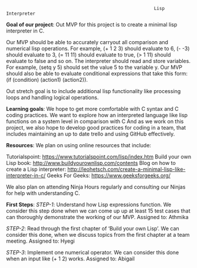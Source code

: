															Lisp Interpreter

**Goal of our project**: 
Out MVP for this project is to create a minimal lisp interpreter in C.

 Our MVP should be able to accurately carryout all comparison and numerical lisp operations.  For example, (+ 1 2 3) should evaluate to 6,  (- -3) should evaluate to 3,  (= 11 11) should evaluate to true,  (> 1 11) should evaluate to false and so on.
The interpreter should read and store variables. For example, (setq y 5) should set the value 5 to the variable y. 
 Our MVP should also be able to evaluate conditional expressions that take this form: (if (condition) (action1) (action2)). 

Out stretch goal is to include additional lisp functionality like processing loops and handling logical operations.  

**Learning goals**: 
We hope to get more comfortable with C syntax and C coding practices. We want to explore how an interpreted language like lisp functions on a system level in comparison with C  And as we work on this project, we also hope to develop good practices for coding in a team, that includes maintaining an up to date trello and using GitHub effectively. 

**Resources**: 
We plan on using online resources that include:

Tutorialspoint: https://www.tutorialspoint.com/lisp/index.htm
Build your own Lisp book: http://www.buildyourownlisp.com/contents
Blog on how to create a Lisp interpreter: http://leohetsch.com/create-a-minimal-lisp-like-interpreter-in-c/
Geeks For Geeks: https://www.geeksforgeeks.org/

We also plan on attending Ninja Hours regularly and consulting our Ninjas for help with understanding C. 

**First Steps**:
*STEP-1*:  Understand how Lisp expressions function. We consider this step done when we can come up up at least 15 test cases that can thoroughly demonstrate the working of our MVP. Assigned to: Athmika

*STEP-2*: Read through the first chapter of ‘Build your own Lisp’. We can consider this done, when we discuss topics from the first chapter at a team meeting. 
Assigned to: Hyegi

*STEP-3*: Implement one numerical operator. We can consider this done when an input like (+ 1 2) works. 
Assigned to: Abigail
